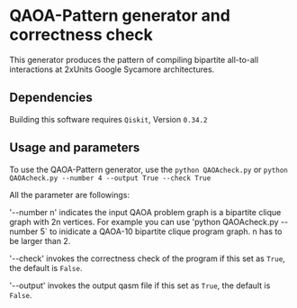 # QAOA-Pattern generator and correctness check
This generator produces the pattern of compiling bipartite all-to-all interactions at 2xUnits Google Sycamore architectures.

## Dependencies
Building this software requires `Qiskit`, Version `0.34.2`

## Usage and parameters
To use the QAOA-Pattern generator, use the `python QAOAcheck.py` or `python QAOAcheck.py --number 4 --output True --check True`

All the parameter are followings:

'--number n' indicates the input QAOA problem graph is a bipartite clique graph with 2n vertices. For example you can use 'python QAOAcheck.py --number 5` to inidicate a QAOA-10 bipartite clique program graph. n has to be larger than 2. 


'--check' invokes the correctness check of the program if this set as `True`, the default is `False`.

'--output' invokes the output qasm file if this set as `True`, the default is `False`.

